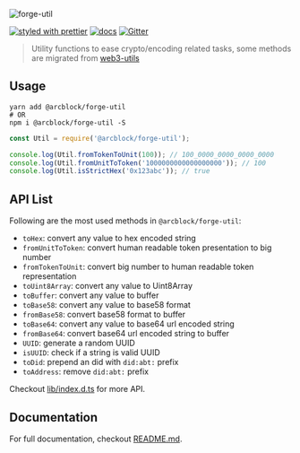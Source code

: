 ![forge-util](https://www.arcblock.io/.netlify/functions/badge/?text=forge-util)

[![styled with prettier](https://img.shields.io/badge/styled_with-prettier-ff69b4.svg)](https://github.com/prettier/prettier)
[![docs](https://img.shields.io/badge/powered%20by-arcblock-green.svg)](https://docs.arcblock.io)
[![Gitter](https://badges.gitter.im/ArcBlock/community.svg)](https://gitter.im/ArcBlock/community?utm_source=badge&utm_medium=badge&utm_campaign=pr-badge)

> Utility functions to ease crypto/encoding related tasks, some methods are migrated from [web3-utils](https://github.com/ethereum/web3.js/blob/1.0/packages/web3-utils/README.md)


## Usage

```shell
yarn add @arcblock/forge-util
# OR
npm i @arcblock/forge-util -S
```

```javascript
const Util = require('@arcblock/forge-util');

console.log(Util.fromTokenToUnit(100)); // 100_0000_0000_0000_0000
console.log(Util.fromUnitToToken('1000000000000000000')); // 100
console.log(Util.isStrictHex('0x123abc')); // true
```


## API List

Following are the most used methods in `@arcblock/forge-util`:

* `toHex`: convert any value to hex encoded string
* `fromUnitToToken`: convert human readable token presentation to big number
* `fromTokenToUnit`: convert big number to human readable token representation
* `toUint8Array`: convert any value to Uint8Array
* `toBuffer`: convert any value to buffer
* `toBase58`: convert any value to base58 format
* `fromBase58`: convert base58 format to buffer
* `toBase64`: convert any value to base64 url encoded string
* `fromBase64`: convert base64 url encoded string to buffer
* `UUID`: generate a random UUID
* `isUUID`: check if a string is valid UUID
* `toDid`: prepend an did with `did:abt:` prefix
* `toAddress`: remove `did:abt:` prefix

Checkout [lib/index.d.ts](./lib/index.d.ts) for more API.


## Documentation

For full documentation, checkout [README.md](./docs/README.md).

